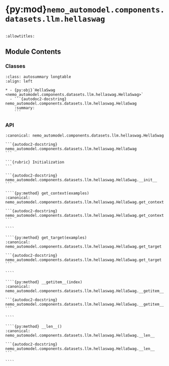 # {py:mod}`nemo_automodel.components.datasets.llm.hellaswag`

```{py:module} nemo_automodel.components.datasets.llm.hellaswag
```

```{autodoc2-docstring} nemo_automodel.components.datasets.llm.hellaswag
:allowtitles:
```

## Module Contents

### Classes

````{list-table}
:class: autosummary longtable
:align: left

* - {py:obj}`HellaSwag <nemo_automodel.components.datasets.llm.hellaswag.HellaSwag>`
  - ```{autodoc2-docstring} nemo_automodel.components.datasets.llm.hellaswag.HellaSwag
    :summary:
    ```
````

### API

`````{py:class} HellaSwag(path_or_dataset, tokenizer, split='train', num_samples_limit=None, trust_remote_code=True)
:canonical: nemo_automodel.components.datasets.llm.hellaswag.HellaSwag

```{autodoc2-docstring} nemo_automodel.components.datasets.llm.hellaswag.HellaSwag
```

```{rubric} Initialization
```

```{autodoc2-docstring} nemo_automodel.components.datasets.llm.hellaswag.HellaSwag.__init__
```

````{py:method} get_context(examples)
:canonical: nemo_automodel.components.datasets.llm.hellaswag.HellaSwag.get_context

```{autodoc2-docstring} nemo_automodel.components.datasets.llm.hellaswag.HellaSwag.get_context
```

````

````{py:method} get_target(examples)
:canonical: nemo_automodel.components.datasets.llm.hellaswag.HellaSwag.get_target

```{autodoc2-docstring} nemo_automodel.components.datasets.llm.hellaswag.HellaSwag.get_target
```

````

````{py:method} __getitem__(index)
:canonical: nemo_automodel.components.datasets.llm.hellaswag.HellaSwag.__getitem__

```{autodoc2-docstring} nemo_automodel.components.datasets.llm.hellaswag.HellaSwag.__getitem__
```

````

````{py:method} __len__()
:canonical: nemo_automodel.components.datasets.llm.hellaswag.HellaSwag.__len__

```{autodoc2-docstring} nemo_automodel.components.datasets.llm.hellaswag.HellaSwag.__len__
```

````

`````
